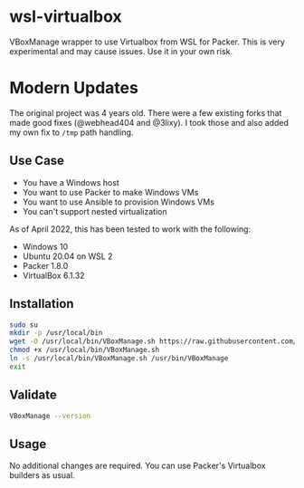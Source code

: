 # wsl-virtualbox
VBoxManage wrapper to use Virtualbox from WSL for Packer. This is very experimental and may cause issues. Use it in your own risk.

# Modern Updates
The original project was 4 years old. There were a few existing forks that made good fixes (@webhead404 and @3lixy). I took those and also added my own fix to `/tmp` path handling.

## Use Case
- You have a Windows host
- You want to use Packer to make Windows VMs
- You want to use Ansible to provision Windows VMs
- You can't support nested virtualization

As of April 2022, this has been tested to work with the following:
- Windows 10
- Ubuntu 20.04 on WSL 2
- Packer 1.8.0
- VirtualBox 6.1.32

## Installation
```bash
sudo su
mkdir -p /usr/local/bin
wget -O /usr/local/bin/VBoxManage.sh https://raw.githubusercontent.com/finarfin/wsl-virtualbox/master/VBoxManage.sh
chmod +x /usr/local/bin/VBoxManage.sh
ln -s /usr/local/bin/VBoxManage.sh /usr/bin/VBoxManage
exit
```

## Validate
```bash
VBoxManage --version
```

## Usage
No additional changes are required. You can use Packer's Virtualbox builders as usual.
